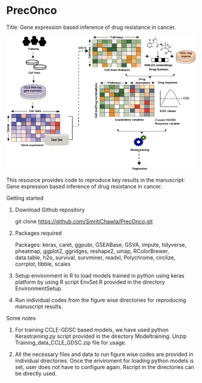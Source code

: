 # PrecOnco
Title: Gene expression based inference of drug resistance in cancer.

![Workflow](Workflow.png)

This resource provides code to reproduce key results in the manuscript: Gene expression based inference of drug resistance in cancer.

Getting started

1. Download Github repository

   git clone https://github.com/SmritiChawla/PrecOnco.git

2. Packages required

   Packages: keras, caret, ggpubr, GSEABase, GSVA, impute, tidyverse, pheatmap, ggplot2, ggridges, reshape2, umap, RColorBrewer, data.table, h2o, survival, survminer, readxl,  Polychrome, circlize, corrplot, tibble, scales

2. Setup environment in R to load models trained in python using keras platform by using R script EnvSet.R provided in the directory EnvironmentSetup.

3. Run individual codes from the figure wise directories for reproducing manuscript results.

Some notes

1. For training CCLE-GDSC based models, we have used python Kerastraining.py script provided in the directory Modeltraining. Unzip Training_data_CCLE_GDSC.zip file for usage.

2. All the necessary files and data to run figure wise codes are provided in individual directories. Once the enviroment for loading python models is set, user does not have to configure again. Rscript in the directories can be directly used.
